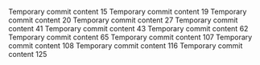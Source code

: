 Temporary commit content 15
Temporary commit content 19
Temporary commit content 20
Temporary commit content 27
Temporary commit content 41
Temporary commit content 43
Temporary commit content 62
Temporary commit content 65
Temporary commit content 107
Temporary commit content 108
Temporary commit content 116
Temporary commit content 125
